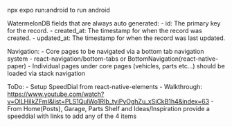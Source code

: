 npx expo run:android to run android

WatermelonDB fields that are always auto generated:
    - id: The primary key for the record.
    - created_at: The timestamp for when the record was created.
    - updated_at: The timestamp for when the record was last updated.

Navigation:
    - Core pages to be navigated via a bottom tab navigation system
        - react-navigation/bottom-tabs or BottomNavigation(react-native-paper)
    - Individual pages under core pages (vehicles, parts etc...) should be loaded via stack navigation

ToDo:
    - Setup SpeedDial from react-native-elements
        - Walkthrough: https://www.youtube.com/watch?v=OlLHiIkZFmI&list=PLS1QulWo1RIb_tyiPyOghZu_xSiCkB1h4&index=63
        - From Home(Posts), Garage, Parts Shelf and Ideas/Inspiration provide a speeddial with links to add any of the 4 items